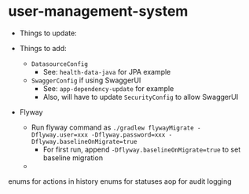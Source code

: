 # user-management-system

* Things to update:
 * Things to add:
     * `DatasourceConfig`
         * See: `health-data-java` for JPA example
     * `SwaggerConfig` if using SwaggerUI
         * See: `app-dependency-update` for example
         * Also, will have to update `SecurityConfig` to allow SwaggerUI

* Flyway
  * Run flyway command as `./gradlew flywayMigrate -Dflyway.user=xxx -Dflyway.password=xxx -Dflyway.baselineOnMigrate=true`
    * For first run, append `-Dflyway.baselineOnMigrate=true` to set baseline migration
  * 



enums for actions in history
enums for statuses
aop for audit logging
